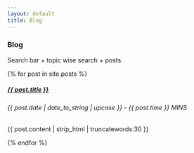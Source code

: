 ```yaml
---
layout: default
title: Blog
---
```

### <span class="not-error">**Blog**</span>
Search bar + topic wise search + posts 

{% for post in site.posts %}
<div class="blogpost-excerpt">
  <h5 class="blogpost-title"><a href="{{ post.url }}">{{ post.title }}</a></h5>
  <h6 class="blogpost-date">{{ post.date | date_to_string | upcase }} - {{ post.time }} MINS</h6>
  <p>{{ post.content | strip_html | truncatewords:30 }}</p>
</div>
{% endfor %}

